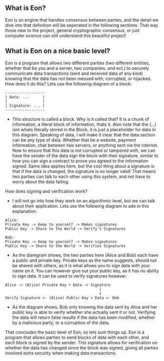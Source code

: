 What is Eon?
---
Eon is an engine that handles consensus between parties, and the detail we dive into that definition will be seperated in the following sections. That way those new to the project, general cryptographic consensus, or just computer science can still understand this beautiful project!

What is Eon on a nice basic level?
---
Eon is a program that allows two different parties (two different entities, whether that be you and a server, two companies, and ect.) to securely communicate data transactions (sent and received data of any kind) knowing that the data has not been messed with, corrupted, or hijacked. How does it do this? Lets use the following diagram of a block:

```
------------------
| Data: ...      |
|                |
| Signature: ... |
------------------
```

- This structure is called a block. Why is it called that? It is a chunk of information, a literal block of information, thats it. Also note that the (...) isnt whats literally stored in the Block, it is just a placeholder for data in this diagram. Speaking of data, I will make it clear that the data section can be any type of data. Whether that be a website, payment information, chat between two servers, or anything sent via the internet. Now to ensure that this data is not currupted or tampered with, we can have the sender of the data sign the block with their signature, similar to how you can sign a contract to prove you agreed to the information signed. Same idea applies here, but the cool thing about a signature is that if the data is changed, the signature is no longer valid! That means two parties can talk to each other using this system, and not have to worry about the data failing. 

How does signing and verification work?

- I will not go into how they work on an algorithmic level, but we can talk about their application. Lets use the following diagram to ade in this explanation:

```
Alice:
Private Key -> Keep to yourself -> Makes signatures
Public Key -> Share to the World -> Verify's Signatures

Bob:
Private Key -> Keep to yourself -> Makes signatures
Public Key -> Share to the World -> Verifies Signatures
```

- As the diamgram shows, the two parties here (Alice and Bob) each have a public and private key. Private keys as the name suggests, should not be shared with others, as it is what allows you to sign data with your name on it. You can however give out your public key, as it has no ability to sign data. It can be used to verify signatures however. 

```
Alice -> (Alice) Private Key + Data -> Signature
                                           |       
                                           v       
Verify Signature <- (Alice) Public Key + Data <- Bob
```

- As the diagram shows, Bob only knowing the data sent by Alice and her public key is able to verify whether she actually sent it or not. Verifying the data will return false results if the data has been modified, whether by a malicious party, or a curruption of the data.

That concludes the basic level of Eon, so lets sum things up. Eon is a program that allows parties to send blocks of data with each other, and each block is signed by the sender. This signature allows for verification on whether the data has changed since the block was signed, giving all parties involved extra security when making data transactions.